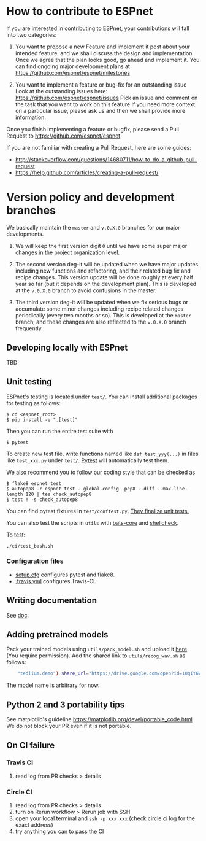 # How to contribute to ESPnet

If you are interested in contributing to ESPnet, your contributions will fall into two categories:

1. You want to propose a new Feature and implement it
   post about your intended feature, and we shall discuss the design and implementation.
   Once we agree that the plan looks good, go ahead and implement it.
   You can find ongoing major development plans at https://github.com/espnet/espnet/milestones

2. You want to implement a feature or bug-fix for an outstanding issue
   Look at the outstanding issues here: https://github.com/espnet/espnet/issues
   Pick an issue and comment on the task that you want to work on this feature
   If you need more context on a particular issue, please ask us and then we shall provide more information.

Once you finish implementing a feature or bugfix, please send a Pull Request to https://github.com/espnet/espnet

If you are not familiar with creating a Pull Request, here are some guides:

- http://stackoverflow.com/questions/14680711/how-to-do-a-github-pull-request
- https://help.github.com/articles/creating-a-pull-request/

# Version policy and development branches

We basically maintain the `master` and `v.0.X.0` branches for our major developments.

1. We will keep the first version digit `0` until we have some super major changes in the project organization level.

2. The second version deg-it will be updated when we have major updates including new functions and refactoring, and 
   their related bug fix and recipe changes.
   This version update will be done roughly at every half year so far (but it depends on the development plan).
   This is developed at the `v.0.X.0` branch to avoid confusions in the master.

3. The third version deg-it will be updated when we fix serious bugs or accumulate some minor changes including
   recipe related changes periodically (every two months or so).
   This is developed at the `master` branch, and these changes are also reflected to the `v.0.X.0` branch frequently.

## Developing locally with ESPnet

TBD

## Unit testing

ESPnet's testing is located under `test/`.  You can install additional packages for testing as follows:
``` console
$ cd <espnet_root>
$ pip install -e ".[test]"
```

Then you can run the entire test suite with
``` console
$ pytest
```

To create new test file. write functions named like `def test_yyy(...)` in files like `test_xxx.py` under `test/`.
[Pytest](https://docs.pytest.org/en/latest/) will automatically test them.

We also recommend you to follow our coding style that can be checked as
``` console
$ flake8 espnet test
$ autopep8 -r espnet test --global-config .pep8 --diff --max-line-length 120 | tee check_autopep8
$ test ! -s check_autopep8
```

You can find pytest fixtures in `test/conftest.py`. [They finalize unit tests.](https://docs.pytest.org/en/latest/fixture.html#using-fixtures-from-classes-modules-or-projects)

You can also test the scripts in `utils` with [bats-core](https://github.com/bats-core/bats-core) and [shellcheck](https://github.com/koalaman/shellcheck).

To test:

``` console
./ci/test_bash.sh
```

### Configuration files

- [setup.cfg](setup.cfg) configures pytest and flake8.
- [.travis.yml](.travis.yml) configures Travis-CI.


## Writing documentation

See [doc](doc/README.md).

## Adding pretrained models

Pack your trained models using `utils/pack_model.sh` and upload it [here](https://drive.google.com/open?id=1k9RRyc06Zl0mM2A7mi-hxNiNMFb_YzTF) (You require permission).
Add the shared link to `utils/recog_wav.sh` as follows:
```sh
    "tedlium.demo") share_url="https://drive.google.com/open?id=1UqIY6WJMZ4sxNxSugUqp3mrGb3j6h7xe" ;;
```
The model name is arbitrary for now.


## Python 2 and 3 portability tips

See matplotlib's guideline https://matplotlib.org/devel/portable_code.html
We do not block your PR even if it is not portable.


## On CI failure

### Travis CI

1. read log from PR checks > details

### Circle CI

1. read log from PR checks > details
2. turn on Rerun workflow > Rerun job with SSH
3. open your local terminal and `ssh -p xxx xxx` (check circle ci log for the exact address)
4. try anything you can to pass the CI

